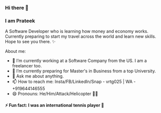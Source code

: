 ### Hi there 👋 
### I am Prateek

A Software Developer who is learning how money and economy works. Currently preparing to start my travel across the world and learn new skills. Hope to see you there. ✨

About me:
- 🔭 I’m currently working at a Software Company from the US. I am a freelancer too.
- 🌱 I’m currently preparing for Master's in Business from a top University.
- 💬 Ask me about anything.
- 📫 How to reach me: Insta/FB/LinkedIn/Snap - vrtg025 | WA - +919644146555
- 😄 Pronouns: He/Him/Attack/Helicopter 🔫🚁
#### ⚡ Fun fact: I was an international tennis player 🎾

<!--
**vrtg025/vrtg025** is a ✨ _special_ ✨ repository because its `README.md` (this file) appears on your GitHub profile.

Here are some ideas to get you started:

- 🔭 I’m currently working on ...
- 🌱 I’m currently learning ...
- 👯 I’m looking to collaborate on ...
- 🤔 I’m looking for help with ...
- 💬 Ask me about ...
- 📫 How to reach me: ...
- 😄 Pronouns: ...
- ⚡ Fun fact: ...
-->
